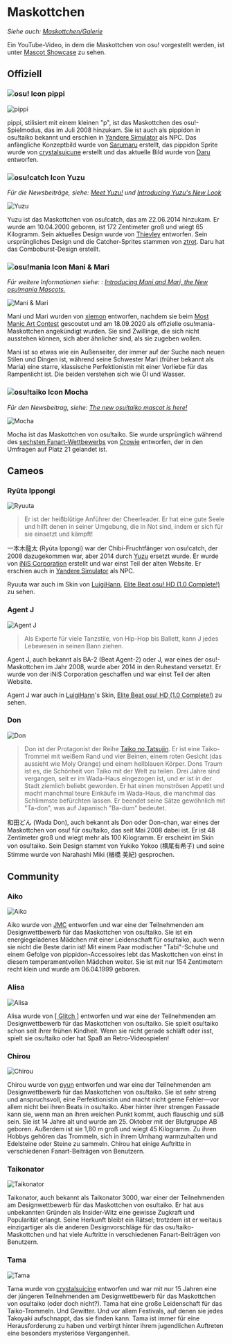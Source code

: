 # Maskottchen

*Siehe auch: [Maskottchen/Galerie](/wiki/Mascots/Gallery)*

Ein YouTube-Video, in dem die Maskottchen von osu! vorgestellt werden, ist unter [Mascot Showcase](https://youtu.be/mJF2cAs_MrI) zu sehen.

## Offiziell

### ![osu! Icon](/wiki/shared/mode/osu.png) pippi

![pippi](img/pippi.png "pippi")

pippi, stilisiert mit einem kleinen "p", ist das Maskottchen des osu!-Spielmodus, das im Juli 2008 hinzukam. Sie ist auch als pippidon in osu!taiko bekannt und erschien in [Yandere Simulator](https://yanderesimulator.com) als NPC. Das anfängliche Konzeptbild wurde von [Sarumaru](https://osu.ppy.sh/users/9427) erstellt, das pippidon Sprite wurde von [crystalsuicune](https://osu.ppy.sh/users/9974) erstellt und das aktuelle Bild wurde von [Daru](https://osu.ppy.sh/users/32480) entworfen.

### ![osu!catch Icon](/wiki/shared/mode/catch.png) Yuzu

*Für die Newsbeiträge, siehe: [Meet Yuzu!](https://osu.ppy.sh/home/news/2014-06-21-meet-yuzu) und [Introducing Yuzu's New Look](https://osu.ppy.sh/home/news/2019-01-09-introducing-yuzu)*

![Yuzu](img/Yuzu.png "Yuzu")

Yuzu ist das Maskottchen von osu!catch, das am 22.06.2014 hinzukam. Er wurde am 10.04.2000 geboren, ist 172 Zentimeter groß und wiegt 65 Kilogramm. Sein aktuelles Design wurde von [Thievley](https://osu.ppy.sh/users/4717672) entworfen. Sein ursprüngliches Design und die Catcher-Sprites stammen von [ztrot](https://osu.ppy.sh/users/6347). Daru hat das Comboburst-Design erstellt.

### ![osu!mania Icon](/wiki/shared/mode/mania.png) Mani & Mari

*Für weitere Informationen siehe: : [Introducing Mani and Mari, the New osu!mania Mascots.](https://osu.ppy.sh/home/news/2020-09-17-introducing-mani-mari-osumania)*

![Mani & Mari](https://assets.ppy.sh/media/mari-mani/wiki-key-condensed.png "Mani & Mari")

Mani und Mari wurden von [xiemon](https://osu.ppy.sh/users/5203667) entworfen, nachdem sie beim [Most Manic Art Contest](https://osu.ppy.sh/community/contests/80) gescoutet und am 18.09.2020 als offizielle osu!mania-Maskottchen angekündigt wurden. Sie sind Zwillinge, die sich nicht ausstehen können, sich aber ähnlicher sind, als sie zugeben wollen.

Mani ist so etwas wie ein Außenseiter, der immer auf der Suche nach neuen Stilen und Dingen ist, während seine Schwester Mari (früher bekannt als Maria) eine starre, klassische Perfektionistin mit einer Vorliebe für das Rampenlicht ist. Die beiden verstehen sich wie Öl und Wasser.

### ![osu!taiko Icon](/wiki/shared/mode/taiko.png) Mocha

*Für den Newsbeitrag, siehe: [The new osu!taiko mascot is here!](https://osu.ppy.sh/home/news/2017-05-25-the-new-osutaiko-mascot-is-here)*

![Mocha](img/Mocha.png "Mocha")

Mocha ist das Maskottchen von osu!taiko. Sie wurde ursprünglich während des [sechsten Fanart-Wettbewerbs](https://osu.ppy.sh/community/contests/2) von [Crowie](https://osu.ppy.sh/users/6894067) entworfen, der in den Umfragen auf Platz 21 gelandet ist.

## Cameos

### Ryūta Ippongi

![Ryuuta](img/Ryuuta.png "Ryuuta")

> Er ist der heißblütige Anführer der Cheerleader. Er hat eine gute Seele und hilft denen in seiner Umgebung, die in Not sind, indem er sich für sie einsetzt und kämpft!

一本木龍太 (Ryūta Ippongi) war der Chibi-Fruchtfänger von osu!catch, der 2008 dazugekommen war, aber 2014 durch [Yuzu](#yuzu) ersetzt wurde. Er wurde von [iNiS Corporation](https://en.wikipedia.org/wiki/INiS) erstellt und war einst Teil der alten Website. Er erschien auch in [Yandere Simulator](https://yanderesimulator.com) als NPC.

Ryuuta war auch im Skin von [LuigiHann](https://osu.ppy.sh/users/1079), [Elite Beat osu! HD (1.0 Complete!)](https://osu.ppy.sh/community/forums/topics/190357) zu sehen.

### Agent J

![Agent J](img/Agent_J.png "Agent J")

> Als Experte für viele Tanzstile, von Hip-Hop bis Ballett, kann J jedes Lebewesen in seinen Bann ziehen.

Agent J, auch bekannt als BA-2 (Beat Agent-2) oder J, war eines der osu!-Maskottchen im Jahr 2008, wurde aber 2014 in den Ruhestand versetzt. Er wurde von der iNiS Corporation geschaffen und war einst Teil der alten Website.

Agent J war auch in [LuigiHann](https://osu.ppy.sh/users/1079)'s Skin, [Elite Beat osu! HD (1.0 Complete!)](https://osu.ppy.sh/community/forums/topics/190357) zu sehen.

### Don

![Don](img/Don.png "Don")

> Don ist der Protagonist der Reihe [Taiko no Tatsujin](https://de.wikipedia.org/wiki/Taiko_no_Tatsujin). Er ist eine Taiko-Trommel mit weißem Rand und vier Beinen, einem roten Gesicht (das aussieht wie Moly Orange) und einem hellblauen Körper. Dons Traum ist es, die Schönheit von Taiko mit der Welt zu teilen. Drei Jahre sind vergangen, seit er im Wada-Haus eingezogen ist, und er ist in der Stadt ziemlich beliebt geworden. Er hat einen monströsen Appetit und macht manchmal teure Einkäufe im Wada-Haus, die manchmal das Schlimmste befürchten lassen. Er beendet seine Sätze gewöhnlich mit "Ta-don", was auf Japanisch "Ba-dum" bedeutet.

和田どん (Wada Don), auch bekannt als Don oder Don-chan, war eines der Maskottchen von osu! für osu!taiko, das seit Mai 2008 dabei ist. Er ist 48 Zentimeter groß und wiegt mehr als 100 Kilogramm. Er erscheint im Skin von osu!taiko. Sein Design stammt von Yukiko Yokoo (横尾有希子) und seine Stimme wurde von Narahashi Miki (楢橋 美紀) gesprochen.

## Community

### Aiko

![Aiko](img/Aiko.png "Aiko")

Aiko wurde von [JMC](https://osu.ppy.sh/users/774010) entworfen und war eine der Teilnehmenden am Designwettbewerb für das Maskottchen von osu!taiko. Sie ist ein energiegeladenes Mädchen mit einer Leidenschaft für osu!taiko, auch wenn sie nicht die Beste darin ist! Mit einem Paar modischer "Tabi"-Schuhe und einem Gefolge von pippidon-Accessoires lebt das Maskottchen von einst in diesem temperamentvollen Mädchen weiter. Sie ist mit nur 154 Zentimetern recht klein und wurde am 06.04.1999 geboren.

### Alisa

![Alisa](img/Alisa.png "Alisa")

Alisa wurde von [\[ Glitch \]](https://osu.ppy.sh/users/3781400) entworfen und war eine der Teilnehmenden am Designwettbewerb für das Maskottchen von osu!taiko. Sie spielt osu!taiko schon seit ihrer frühen Kindheit. Wenn sie nicht gerade schläft oder isst, spielt sie osu!taiko oder hat Spaß an Retro-Videospielen!

### Chirou

![Chirou](img/Chirou.png "Chirou")

Chirou wurde von [pyun](https://osu.ppy.sh/users/981534) entworfen und war eine der Teilnehmenden am Designwettbewerb für das Maskottchen von osu!taiko. Sie ist sehr streng und anspruchsvoll, eine Perfektionistin und macht nicht gerne Fehler—vor allem nicht bei ihren Beats in osu!taiko. Aber hinter ihrer strengen Fassade kann sie, wenn man an ihren weichen Punkt kommt, auch flauschig und süß sein. Sie ist 14 Jahre alt und wurde am 25. Oktober mit der Blutgruppe AB geboren. Außerdem ist sie 1,80 m groß und wiegt 45 Kilogramm. Zu ihren Hobbys gehören das Trommeln, sich in ihrem Umhang warmzuhalten und Edelsteine oder Steine zu sammeln. Chirou hat einige Auftritte in verschiedenen Fanart-Beiträgen von Benutzern.

### Taikonator

![Taikonator](img/Taikonator.png "Taikonator")

Taikonator, auch bekannt als Taikonator 3000, war einer der Teilnehmenden am Designwettbewerb für das Maskottchen von osu!taiko. Er hat aus unbekannten Gründen als Insider-Witz eine gewisse Zugkraft und Popularität erlangt. Seine Herkunft bleibt ein Rätsel; trotzdem ist er weitaus einzigartiger als die anderen Designvorschläge für das osu!taiko-Maskottchen und hat viele Auftritte in verschiedenen Fanart-Beiträgen von Benutzern.

### Tama

![Tama](img/Tama.png "Tama")

Tama wurde von [crystalsuicine](https://osu.ppy.sh/users/9974) entworfen und war mit nur 15 Jahren eine der jüngeren Teilnehmenden am Designwettbewerb für das Maskottchen von osu!taiko (oder doch nicht?). Tama hat eine große Leidenschaft für das Taiko-Trommeln. Und Gewitter. Und vor allem Festivals, auf denen sie jedes Takoyaki aufschnappt, das sie finden kann. Tama ist immer für eine Herausforderung zu haben und verbirgt hinter ihrem jugendlichen Auftreten eine besonders mysteriöse Vergangenheit.
